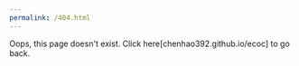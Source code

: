 ```yaml
---
permalink: /404.html
---
```

Oops, this page doesn't exist. Click here[chenhao392.github.io/ecoc] to go back.
